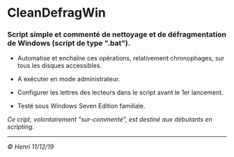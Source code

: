 # CleanDefragWin

### Script simple et commenté de nettoyage et de défragmentation de Windows (script de type ".bat").

* Automatise et enchaîne ces opérations, relativement chronophages, sur tous les disques accessibles.

* A exécuter en mode administrateur.

* Configurer les lettres des lecteurs dans le script avant le 1er lancement.

* Testé sous Windows Seven Edition familiale.

_Ce cript, volontairement "sur-commenté", est destiné aux débutants en scripting._

---

_© Henri 11/12/19_

